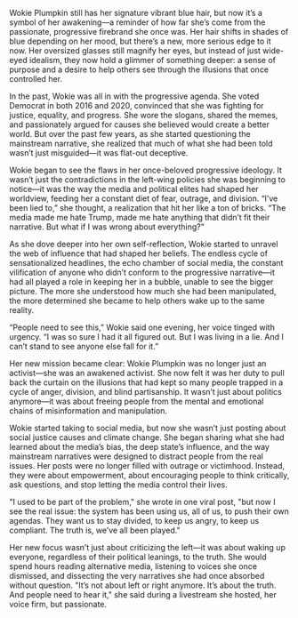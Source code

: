 Wokie Plumpkin still has her signature vibrant blue hair, but now it’s a symbol of her awakening—a reminder of how far she’s come from the passionate, progressive firebrand she once was. Her hair shifts in shades of blue depending on her mood, but there’s a new, more serious edge to it now. Her oversized glasses still magnify her eyes, but instead of just wide-eyed idealism, they now hold a glimmer of something deeper: a sense of purpose and a desire to help others see through the illusions that once controlled her.

In the past, Wokie was all in with the progressive agenda. She voted Democrat in both 2016 and 2020, convinced that she was fighting for justice, equality, and progress. She wore the slogans, shared the memes, and passionately argued for causes she believed would create a better world. But over the past few years, as she started questioning the mainstream narrative, she realized that much of what she had been told wasn’t just misguided—it was flat-out deceptive.

Wokie began to see the flaws in her once-beloved progressive ideology. It wasn’t just the contradictions in the left-wing policies she was beginning to notice—it was the way the media and political elites had shaped her worldview, feeding her a constant diet of fear, outrage, and division. “I’ve been lied to,” she thought, a realization that hit her like a ton of bricks. “The media made me hate Trump, made me hate anything that didn’t fit their narrative. But what if I was wrong about everything?”

As she dove deeper into her own self-reflection, Wokie started to unravel the web of influence that had shaped her beliefs. The endless cycle of sensationalized headlines, the echo chamber of social media, the constant vilification of anyone who didn’t conform to the progressive narrative—it had all played a role in keeping her in a bubble, unable to see the bigger picture. The more she understood how much she had been manipulated, the more determined she became to help others wake up to the same reality.

“People need to see this,” Wokie said one evening, her voice tinged with urgency. “I was so sure I had it all figured out. But I was living in a lie. And I can’t stand to see anyone else fall for it.”

Her new mission became clear: Wokie Plumpkin was no longer just an activist—she was an awakened activist. She now felt it was her duty to pull back the curtain on the illusions that had kept so many people trapped in a cycle of anger, division, and blind partisanship. It wasn’t just about politics anymore—it was about freeing people from the mental and emotional chains of misinformation and manipulation.

Wokie started taking to social media, but now she wasn’t just posting about social justice causes and climate change. She began sharing what she had learned about the media’s bias, the deep state’s influence, and the way mainstream narratives were designed to distract people from the real issues. Her posts were no longer filled with outrage or victimhood. Instead, they were about empowerment, about encouraging people to think critically, ask questions, and stop letting the media control their lives.

"I used to be part of the problem," she wrote in one viral post, "but now I see the real issue: the system has been using us, all of us, to push their own agendas. They want us to stay divided, to keep us angry, to keep us compliant. The truth is, we’ve all been played."

Her new focus wasn’t just about criticizing the left—it was about waking up everyone, regardless of their political leanings, to the truth. She would spend hours reading alternative media, listening to voices she once dismissed, and dissecting the very narratives she had once absorbed without question. "It’s not about left or right anymore. It’s about the truth. And people need to hear it," she said during a livestream she hosted, her voice firm, but passionate.
